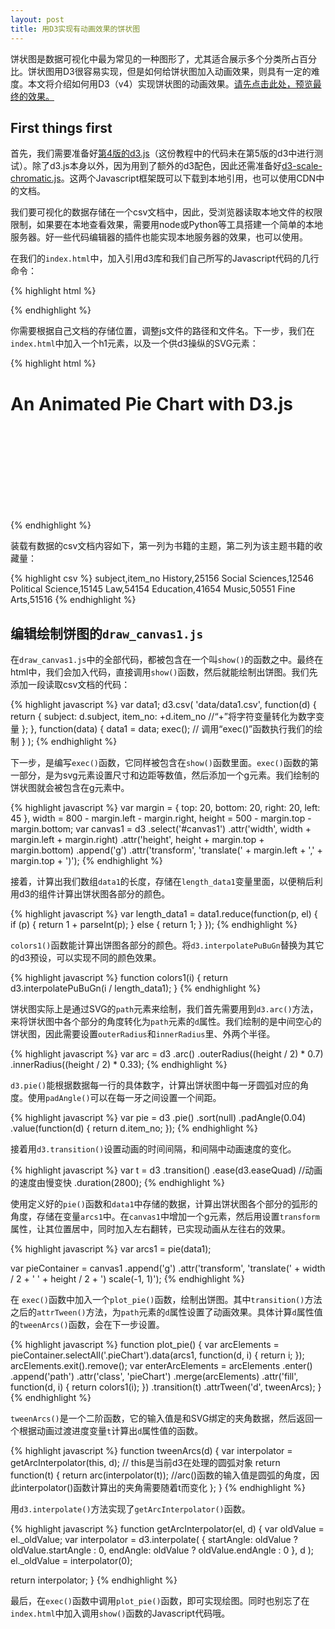 ```yaml
---
layout: post
title: 用D3实现有动画效果的饼状图
---
```


饼状图是数据可视化中最为常见的一种图形了，尤其适合展示多个分类所占百分比。饼状图用D3很容易实现，但是如何给饼状图加入动画效果，则具有一定的难度。本文将介绍如何用D3（v4）实现饼状图的动画效果。[请先点击此处，预览最终的效果。](https://scanthonie.github.io/d3-data-visualization-snippets/a001/index.html)

## First things first

首先，我们需要准备好[第4版的d3.js](https://cdnjs.com/libraries/d3)（这份教程中的代码未在第5版的d3中进行测试）。除了d3.js本身以外，因为用到了额外的d3配色，因此还需准备好[d3-scale-chromatic.js](https://github.com/d3/d3-scale-chromatic)。这两个Javascript框架既可以下载到本地引用，也可以使用CDN中的文档。

我们要可视化的数据存储在一个csv文档中，因此，受浏览器读取本地文件的权限限制，如果要在本地查看效果，需要用node或Python等工具搭建一个简单的本地服务器。好一些代码编辑器的插件也能实现本地服务器的效果，也可以使用。

在我们的`index.html`中，加入引用d3库和我们自己所写的Javascript代码的几行命令：

{% highlight html %}
<script src="../common/js/lib/d3.v4.min.js"></script>
<script src='../common/js/lib/d3-scale-chromatic.v1.min.js'></script>
<script src="js/draw_canvas1.js"></script>
{% endhighlight %}

你需要根据自己文档的存储位置，调整js文件的路径和文件名。下一步，我们在`index.html`中加入一个h1元素，以及一个供d3操纵的SVG元素：

{% highlight html %}
<h1>An Animated Pie Chart with D3.js</h1>
<div id="visualization">
    <svg id="canvas1"></svg>
</div>
{% endhighlight %}

装载有数据的csv文档内容如下，第一列为书籍的主题，第二列为该主题书籍的收藏量：

{% highlight csv %}
subject,item_no
History,25156
Social Sciences,12546
Political Science,15145
Law,54154
Education,41654
Music,50551
Fine Arts,51516
{% endhighlight %}

## 编辑绘制饼图的`draw_canvas1.js`

在`draw_canvas1.js`中的全部代码，都被包含在一个叫`show()`的函数之中。最终在html中，我们会加入代码，直接调用`show()`函数，然后就能绘制出饼图。我们先添加一段读取csv文档的代码：

{% highlight javascript %}
var data1;
d3.csv(
  'data/data1.csv',
  function(d) {
    return {
      subject: d.subject,
      item_no: +d.item_no //“+”将字符变量转化为数字变量
    };
  },
  function(data) {
    data1 = data;
    exec(); // 调用“exec()”函数执行我们的绘制
  }
);
{% endhighlight %}

下一步，是编写`exec()`函数，它同样被包含在`show()`函数里面。`exec()`函数的第一部分，是为svg元素设置尺寸和边距等数值，然后添加一个g元素。我们绘制的饼状图就会被包含在g元素中。

{% highlight javascript %}
var margin = { top: 20, bottom: 20, right: 20, left: 45 },
  width = 800 - margin.left - margin.right,
  height = 500 - margin.top - margin.bottom;
var canvas1 = d3
  .select('#canvas1')
  .attr('width', width + margin.left + margin.right)
  .attr('height', height + margin.top + margin.bottom)
  .append('g')
  .attr('transform', 'translate(' + margin.left + ',' + margin.top + ')');
{% endhighlight %}

接着，计算出我们数组`data1`的长度，存储在`length_data1`变量里面，以便稍后利用d3的组件计算出饼状图各部分的颜色。

{% highlight javascript %}
var length_data1 = data1.reduce(function(p, el) {
  if (p) {
    return 1 + parseInt(p);
  } else {
    return 1;
  }
});
{% endhighlight %}

`colors1()`函数能计算出饼图各部分的颜色。将`d3.interpolatePuBuGn`替换为其它的d3预设，可以实现不同的颜色效果。

{% highlight javascript %}
function colors1(i) {
  return d3.interpolatePuBuGn(i / length_data1);
}
{% endhighlight %}

饼状图实际上是通过SVG的`path`元素来绘制，我们首先需要用到`d3.arc()`方法，来将饼状图中各个部分的角度转化为`path`元素的`d`属性。我们绘制的是中间空心的饼状图，因此需要设置`outerRadius`和`innerRadius`里、外两个半径。

{% highlight javascript %}
var arc = d3
  .arc()
  .outerRadius((height / 2) * 0.7)
  .innerRadius((height / 2) * 0.33);
{% endhighlight %}

`d3.pie()`能根据数据每一行的具体数字，计算出饼状图中每一牙圆弧对应的角度。使用`padAngle()`可以在每一牙之间设置一个间距。

{% highlight javascript %}
var pie = d3
  .pie()
  .sort(null)
  .padAngle(0.04)
  .value(function(d) {
    return d.item_no;
  });
{% endhighlight %}

接着用`d3.transition()`设置动画的时间间隔，和间隔中动画速度的变化。

{% highlight javascript %}
var t = d3
  .transition()
  .ease(d3.easeQuad) //动画的速度由慢变快
  .duration(2800);
{% endhighlight %}

使用定义好的`pie()`函数和`data1`中存储的数据，计算出饼状图各个部分的弧形的角度，存储在变量`arcs1`中。在`canvas1`中增加一个g元素，然后用设置`transform`属性，让其位置居中，同时加入左右翻转，已实现动画从左往右的效果。

{% highlight javascript %}
var arcs1 = pie(data1);

var pieContainer = canvas1
  .append('g')
  .attr('transform', 'translate(' + width / 2 + ' ' + height / 2 + ') scale(-1, 1)');
{% endhighlight %}

在 `exec()`函数中加入一个`plot_pie()`函数，绘制出饼图。其中`transition()`方法之后的`attrTween()`方法，为`path`元素的`d`属性设置了动画效果。具体计算`d`属性值的`tweenArcs()`函数，会在下一步设置。

{% highlight javascript %}
function plot_pie() {
  var arcElements = pieContainer.selectAll('.pieChart').data(arcs1, function(d, i) {
    return i;
  });
  arcElements.exit().remove();
  var enterArcElements = arcElements
    .enter()
    .append('path')
    .attr('class', 'pieChart')
    .merge(arcElements)
    .attr('fill', function(d, i) {
      return colors1(i);
    })
    .transition(t)
    .attrTween('d', tweenArcs);
}
{% endhighlight %}

`tweenArcs()`是一个二阶函数，它的输入值是和SVG绑定的夹角数据，然后返回一个根据动画过渡进度变量`t`计算出`d`属性值的函数。

{% highlight javascript %}
function tweenArcs(d) {
  var interpolator = getArcInterpolator(this, d);
  // this是当前d3在处理的圆弧对象
  return function(t) {
    return arc(interpolator(t));
    //arc()函数的输入值是圆弧的角度，因此interpolator()函数计算出的夹角需要随着t而变化
  };
}
{% endhighlight %}

用`d3.interpolate()`方法实现了`getArcInterpolator()`函数。

{% highlight javascript %}
function getArcInterpolator(el, d) {
  var oldValue = el._oldValue;
  var interpolator = d3.interpolate(
    {
      startAngle: oldValue ? oldValue.startAngle : 0,
      endAngle: oldValue ? oldValue.endAngle : 0
    },
    d
  );
  el._oldValue = interpolator(0);

  return interpolator;
}
{% endhighlight %}

最后，在`exec()`函数中调用`plot_pie()`函数，即可实现绘图。同时也别忘了在`index.html`中加入调用`show()`函数的Javascript代码哦。
